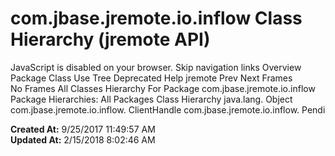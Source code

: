 # com.jbase.jremote.io.inflow Class Hierarchy (jremote   API)

JavaScript is disabled on your browser. Skip navigation links Overview Package Class Use Tree Deprecated Help jremote Prev Next Frames No Frames All Classes Hierarchy For Package com.jbase.jremote.io.inflow Package Hierarchies: All Packages Class Hierarchy java.lang. Object com.jbase.jremote.io.inflow. ClientHandle com.jbase.jremote.io.inflow. Pendi  

**Created At:** 9/25/2017 11:49:57 AM  
**Updated At:** 2/15/2018 8:02:46 AM  

